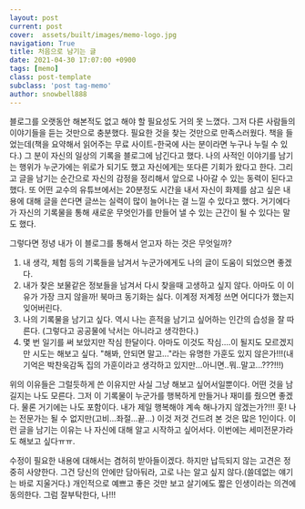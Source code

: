 ```yaml
---
layout: post
current: post
cover:  assets/built/images/memo-logo.jpg
navigation: True
title: 처음으로 남기는 글
date: 2021-04-30 17:07:00 +0900
tags: [memo]
class: post-template
subclass: 'post tag-memo'
author: snowbell888
---
```




  
  블로그를 오랫동안 해본적도 없고 해야 할 필요성도 거의 못 느꼈다. 
그저 다른 사람들의 이야기들을 듣는 것만으로 충분했다. 
필요한 것을 찾는 것만으로 만족스러웠다.
책을 들었는데(책을 요약해서 읽어주는 무료 사이트-한국에 사는 분이라면 누구나 누릴 수 있다.) 그 분이 자신의 일상의 기록을 블로그에 남긴다고 했다. 
 나의 사적인 이야기를 남기는 행위가 누군가에는 위로가 되기도 했고 자신에게는 또다른 기회가 왔다고 한다.
그리고 글을 남기는 순간으로 자신의 감정을 정리해서 앞으로 나아갈 수 있는 동력이 된다고 했다.
또 어떤 교수의 유튜브에서는 20분정도 시간을 내서 자신이 화제를 삼고 싶은 내용에 대해 글을 쓴다면 글쓰는 실력이 많이 늘어나는 걸 느낄 수 있다고 했다.
거기에다가 자신의 기록물을 통해 새로운 무엇인가를 만들어 낼 수 있는 근간이 될 수 있다는 말도 했다.

그렇다면 정녕 내가 이 블로그를 통해서 얻고자 하는 것은 무엇일까?

   1. 내 생각, 체험 등의 기록들을 남겨서 누군가에게도 나의 글이 도움이 되었으면 좋겠다.
   2. 내가 찾은 보물같은 정보들을 남겨서 다시 찾을때 고생하고 싶지 않다. 아마도 이 이유가 가장 크지 않을까! 북마크 동기화는 싫다. 이계정 저계정 쓰면 어디다가 했는지 잊어버린다.
   3. 나의 기록물을 남기고 싶다. 역시 나는 흔적을 남기고 싶어하는 인간의 습성을 잘 따른다. (그렇다고 공공물에 낙서는 아니라고 생각한다.)
   4. 몇 번 일기를 써 보았지만 작심 한달이다. 아마도 이것도 작심....이 될지도 모르겠지만 시도는 해보고 싶다. "해봐, 안되면 말고..."라는 유명한 가훈도 있지 않은가!!!(내 기억은 박찬욱감독 집의 가훈이라고 생각하고 있지만...아니면..뭐..말고...???!!!)

 위의 이유들은 그럴듯하게 쓴 이유지만 사실 그냥 해보고 싶어서일뿐이다. 어떤 것을 남길지는 나도 모른다. 그저 이 기록물이 누군가를 행복하게 만들거나 재미를 줬으면 좋겠다. 물론 거기에는 나도 포함이다. 내가 제일 행복해야 계속 해나가지 않겠는가?!!! 훗! 나는 전문가는 될 수 없지만(고비...좌절...끝...) 이것 저것 건드려 본 것은 많은 1인이다. 이런 글을 남기는 이유는 나 자신에 대해 알고 시작하고 싶어서다. 이번에는 세미전문가라도 해보고 싶다ㅠㅠ.

 수정이 필요한 내용에 대해서는 겸허히 받아들이겠다. 하지만 납득되지 않는 고견은 정중히 사양한다. 그건 당신의 안에만 담아둬라, 고로 나는 알고 싶지 않다.(쓸데없는 얘기는 바로 지울거다.) 개인적으로 예쁘고 좋은 것만 보고 살기에도 짧은 인생이라는 의견에 동의한다. 그럼 잘부탁한다, 나!!!

